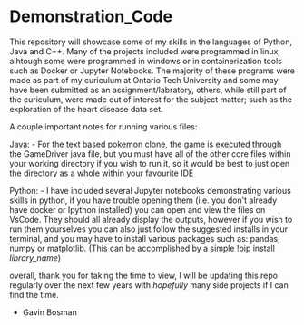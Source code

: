 # Demonstration_Code
This repository will showcase some of my skills in the languages of Python, Java and C++.
Many of the projects included were programmed in linux, alhtough some were programmed in windows or in 
containerization tools such as Docker or Jupyter Notebooks. The majority of these programs were made as part
of my curiculum at Ontario Tech University and some may have been submitted as an assignment/labratory, others, 
while still part of the curiculum, were made out of interest for the subject matter; such as the exploration of 
the heart disease data set.

A couple important notes for running various files:

Java:
	- For the text based pokemon clone, the game is executed through the GameDriver java file, but you must have
	all of the other core files within your working directory if you wish to run it, so it would be best to just
	open the directory as a whole within your favourite IDE
	
Python:
	- I have included several Jupyter notebooks demonstrating various skills in python, if you have trouble 
	opening them (i.e. you don't already have docker or Ipython installed) you can open and view the files on
	VsCode. They should all already display the outputs, however if you wish to run them yourselves you can also
	just follow the suggested installs in your terminal, and you may have to install various packages such as:
	pandas, numpy or matplotlib. (This can be accomplished by a simple !pip install *library_name*)

overall, thank you for taking the time to view, I will be updating this repo regularly over the next few years with 
*hopefully* many side projects if I can find the time.
- Gavin Bosman
